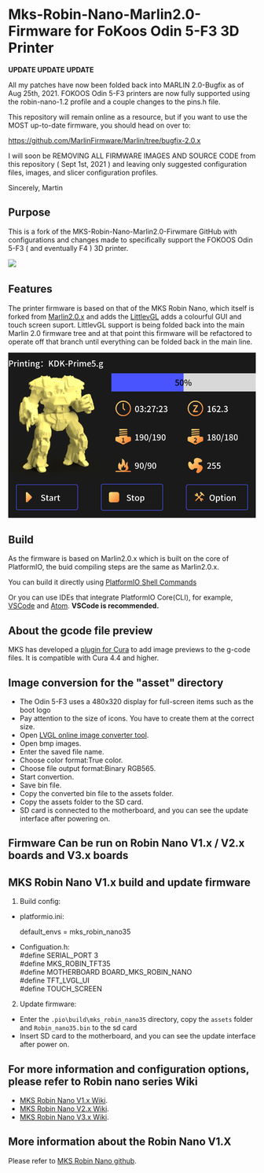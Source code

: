 # Mks-Robin-Nano-Marlin2.0-Firmware for FoKoos Odin 5-F3 3D Printer

**UPDATE UPDATE UPDATE**

All my patches have now been folded back into MARLIN 2.0-Bugfix as of Aug 25th, 2021.  FOKOOS Odin 5-F3 printers are now fully supported using the robin-nano-1.2 profile and a couple changes to the pins.h file.

This repository will remain online as a resource, but if you want to use the MOST up-to-date firmware, you should head on over to:

https://github.com/MarlinFirmware/Marlin/tree/bugfix-2.0.x

I will soon be REMOVING ALL FIRMWARE IMAGES AND SOURCE CODE from this repository ( Sept 1st, 2021 ) and leaving only suggested configuration files, images, and slicer configuration profiles.   

Sincerely,
Martin

## Purpose

This is a fork of the MKS-Robin-Nano-Marlin2.0-Firwmare GitHub with configurations and changes made to specifically support the FOKOOS Odin 5-F3 ( and eventually F4 ) 3D printer. 

![](https://github.com/martinbogo/Marlin-2.0-for-Odin-5-F3/blob/main/Images/odin-5-f3.jpg)

## Features
The printer firmware is based on that of the MKS Robin Nano, which itself is forked from [Marlin2.0.x](https://github.com/MarlinFirmware/Marlin) and adds the [LittlevGL](https://github.com/littlevgl/lvgl) adds a colourful GUI and touch screen suport.  LittlevGL support is being folded back into the main Marlin 2.0 firmware tree and at that point this firmware will be refactored to operate off that branch until everything can be folded back in the main line.

![](https://github.com/makerbase-mks/Mks-Robin-Nano-Marlin2.0-Firmware/blob/master/Images/MKS_Robin_Nano_printing.png)

## Build
As the firmware is based on Marlin2.0.x which is built on the core of PlatformIO, the buid compiling steps are the same as Marlin2.0.x. 

You can build it directly using [PlatformIO Shell Commands](https://docs.platformio.org/en/latest/core/installation.html#piocore-install-shell-commands)

Or you can use IDEs that integrate PlatformIO Core(CLI), for example, [VSCode](https://docs.platformio.org/en/latest/integration/ide/vscode.html#ide-vscode) and [Atom](https://docs.platformio.org/en/latest/integration/ide/atom.html). **VSCode is recommended.**

## About the gcode file preview
MKS has developed a [plugin for Cura](https://github.com/makerbase-mks/mks-wifi-plugin) to add image previews to the g-code files.  It is compatible with Cura 4.4 and higher.

## Image conversion for the "asset" directory
- The Odin 5-F3 uses a 480x320 display for full-screen items such as the boot logo
- Pay attention to the size of icons. You have to create them at the correct size.
- Open [LVGL online image converter tool](https://lvgl.io/tools/imageconverter). 
- Open bmp images.
- Enter the saved file name.
- Choose color format:True color.
- Choose file output format:Binary RGB565.
- Start convertion.
- Save bin file.
- Copy the converted bin file to the assets folder.
- Copy the assets folder to the SD card.
- SD card is connected to the motherboard, and you can see the update interface after powering on.

## Firmware Can be run on Robin Nano V1.x / V2.x boards and V3.x boards

## MKS Robin Nano V1.x build and update firmware

1. Build config:
     
- platformio.ini: 
     
     default_envs = mks_robin_nano35    
- Configuation.h:  
     #define SERIAL_PORT 3  
     #define MKS_ROBIN_TFT35  
     #define MOTHERBOARD BOARD_MKS_ROBIN_NANO  
     #define TFT_LVGL_UI  
     #define TOUCH_SCREEN  

2. Update firmware:
   
- Enter the `.pio\build\mks_robin_nano35` directory, copy the `assets` folder and `Robin_nano35.bin` to the sd card
- Insert SD card to the motherboard, and you can see the update interface after power on.   

## For more information and configuration options, please refer to Robin nano series Wiki
- [MKS Robin Nano V1.x Wiki](https://github.com/makerbase-mks/MKS-Robin-Nano-V1.X/wiki). 
- [MKS Robin Nano V2.x Wiki](https://github.com/makerbase-mks/MKS-Robin-Nano-V2.X/wiki). 
- [MKS Robin Nano V3.x Wiki](https://github.com/makerbase-mks/MKS-Robin-Nano-V3.X/wiki).

## More information about the Robin Nano V1.X
Please refer to [MKS Robin Nano github](https://github.com/makerbase-mks/MKS-Robin-Nano-V1.X).


